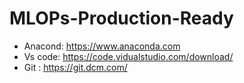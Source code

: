 # MLOPs-Production-Ready
- Anacond: https://www.anaconda.com
- Vs code: https://code.vidualstudio.com/download/
- Git : https://git.dcm.com/



